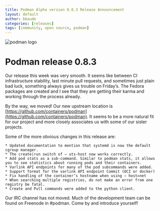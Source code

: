 ```yaml
---
title: Podman Alpha version 0.8.3 Release Announcement
layout: default
author: bbaude
categories: [releases]
tags: [community, open source, podman]
---
```


![podman logo](../static/vectors/raw/podman.svg)

# Podman release 0.8.3

Our release this week was very smooth. It seems like between CI infrastructure stability, last minute pull requests, and sometimes just plain bad luck, something always gives us trouble on Friday’s. The Fedora packages are created and I see that they are getting their karma and working through the process already.

By the way, we moved! Our new upstream location is [https://github.com/containers/podman](https://github.com/containers/podman). It seems to be a more natural fit for our project and more closely associates us with some of our sister projects.

<!--truncate-->

Some of the more obvious changes in this release are:

    * Updated documentation to mention that systemd is now the default cgroup manager.
    * The create|run switch of — uts-host now works correctly.
    * Add pod stats as a sub-command. Similar to podman stats, it allows you to see statistics about running pods and their containers.
    * Varlink API endpoints for many of the pod subcommands were added.
    * Support format for the varlink API endpoint Commit (OCI or docker)
    * Fix handling of the container’s hostname when using — host=net
    * When searching multiple registries, do not make an error from one registry be fatal.
    * Create and Pull commands were added to the python client.

Our IRC channel has not moved. Much of the development team can be found on Freenode in #podman. Come by and introduce yourself!
